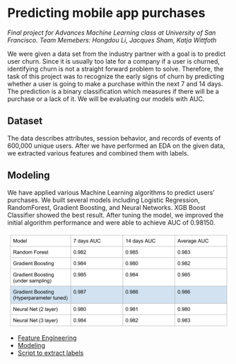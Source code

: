 # Predicting mobile app purchases
<i> Final project for Advances Machine Learning class at University of San Francisco.</i>
<i> Team Memebers: Hongdou Li, Jacques Sham, Katja Wittfoth </i>


We were given a data set from the industry partner with a goal is to predict user churn. Since it is usually too late for a company if a user is churned, identifying churn is not a straight forward problem to solve. Therefore, the task of this project was to recognize the early signs of churn by predicting whether a user is going to make a purchase within the next 7 and 14 days. The prediction is a binary classification which measures if there will be a purchase or a lack of it. We will be evaluating our models with AUC.

## Dataset
The data describes attributes, session behavior, and records of events of 600,000 unique users. After we have performed an EDA on the given data, we extracted various features and combined them with labels. 

## Modeling
We have applied various Machine Learning algorithms to predict users’ purchases. We built several models including Logistic Regression, RandomForest, Gradient Boosting, and Neural Networks. XGB Boost Classifier showed the best result. After tuning the model, we improved the initial algorithm performance and were able to achieve AUC of 0.98150.

<p align="center"> <img src="exp_results.png" align="middle">
</p>


* [Feature Engineering](https://github.com/katjawittfoth/user-churn/blob/master/Feature_Engineering.ipynb)
* [Modeling](https://github.com/katjawittfoth/user-churn/blob/master/Model_with_Hyperparameter_Tunning.ipynb)
* [Script to extract labels](https://github.com/katjawittfoth/user-churn/blob/master/label_extract.py)
